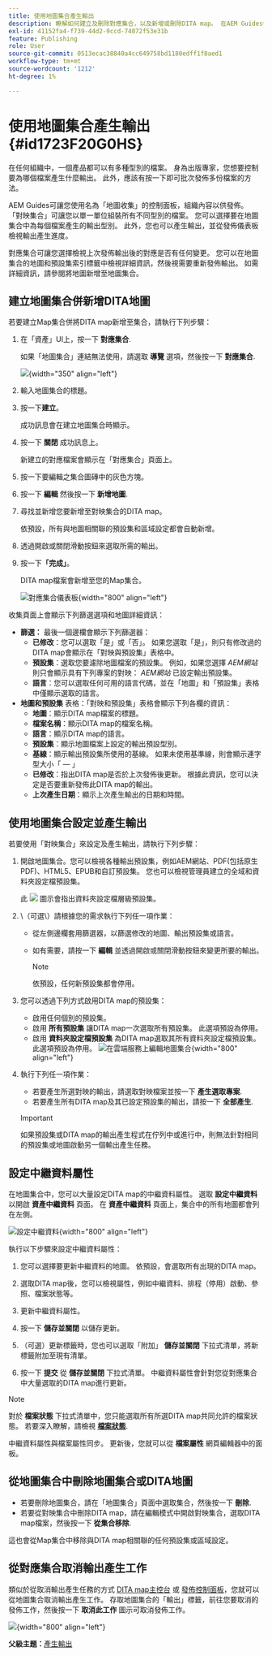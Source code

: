 ```yaml
---
title: 使用地圖集合產生輸出
description: 瞭解如何建立及刪除對應集合，以及新增或刪除DITA map。 在AEM Guides中，從地圖集合設定、產生和取消輸出產生工作。
exl-id: 41152fa4-f739-44d2-9ccd-74072f53e31b
feature: Publishing
role: User
source-git-commit: 0513ecac38840a4cc649758bd1180edff1f8aed1
workflow-type: tm+mt
source-wordcount: '1212'
ht-degree: 1%

---
```


# 使用地圖集合產生輸出 {#id1723F20G0HS}

在任何組織中，一個產品都可以有多種型別的檔案。 身為出版專家，您想要控制要為哪個檔案產生什麼輸出。 此外，應該有按一下即可批次發佈多份檔案的方法。

AEM Guides可讓您使用名為「地圖收集」的控制面板，組織內容以供發佈。 「對映集合」可讓您以單一單位組裝所有不同型別的檔案。 您可以選擇要在地圖集合中為每個檔案產生的輸出型別。 此外，您也可以產生輸出，並從發佈儀表板檢視輸出產生進度。

對應集合可讓您選擇檢視上次發佈輸出後的對應是否有任何變更。 您可以在地圖集合的地圖和預設集索引標籤中檢視詳細資訊，然後視需要重新發佈輸出。 如需詳細資訊，請參閱將地圖新增至地圖集合。

## 建立地圖集合併新增DITA地圖

若要建立Map集合併將DITA map新增至集合，請執行下列步驟：

1. 在「資產」UI上，按一下 **對應集合**.

   如果「地圖集合」連結無法使用，請選取 **導覽** 選項，然後按一下 **對應集合**.

   ![](images/access-map-collection-left-rail.png){width="350" align="left"}

1. 輸入地圖集合的標題。
1. 按一下&#x200B;**建立**。

   成功訊息會在建立地圖集合時顯示。

1. 按一下 **關閉** 成功訊息上。

   新建立的對應檔案會顯示在「對應集合」頁面上。

1. 按一下要編輯之集合圖磚中的灰色方塊。
1. 按一下 **編輯** 然後按一下 **新增地圖**.
1. 尋找並新增您要新增至對映集合的DITA map。

   依預設，所有與地圖相關聯的預設集和區域設定都會自動新增。

1. 透過開啟或關閉滑動按鈕來選取所需的輸出。
1. 按一下&#x200B;**「完成」**。

   DITA map檔案會新增至您的Map集合。

   ![對應集合儀表板](./images/map-collection-dashboard.png){width="800" align="left"}

收集頁面上會顯示下列篩選選項和地圖詳細資訊：

- **篩選：** 最後一個邊欄會顯示下列篩選器：
   - **已修改**：您可以選取「是」或「否」。 如果您選取「是」，則只有修改過的DITA map會顯示在「對映與預設集」表格中。
   - **預設集**：選取您要濾除地圖檔案的預設集。 例如，如果您選擇 *AEM網站* 則只會顯示具有下列專案的對映： *AEM網站* 已設定輸出預設集。
   - **語言**：您可以選取任何可用的語言代碼，並在「地圖」和「預設集」表格中僅顯示選取的語言。
- **地圖和預設集** 表格：「對映和預設集」表格會顯示下列各欄的資訊：
   - **地圖**：顯示DITA map檔案的標題。
   - **檔案名稱**：顯示DITA map的檔案名稱。
   - **語言**：顯示DITA map的語言。
   - **預設集**：顯示地圖檔案上設定的輸出預設型別。
   - **基線**：顯示輸出預設集所使用的基線。  如果未使用基準線，則會顯示連字型大小「 — 」
   - **已修改**：指出DITA map是否於上次發佈後更新。 根據此資訊，您可以決定是否要重新發佈此DITA map的輸出。
   - **上次產生日期**：顯示上次產生輸出的日期和時間。

## 使用地圖集合設定並產生輸出

若要使用「對映集合」來設定及產生輸出，請執行下列步驟：

1. 開啟地圖集合。您可以檢視各種輸出預設集，例如AEM網站、PDF(包括原生PDF)、HTML5、EPUB和自訂預設集。 您也可以檢視管理員建立的全域和資料夾設定檔預設集。

   此 ![](images/global-preset-icon.svg) 圖示會指出資料夾設定檔層級預設集。
1. \（可選\）請根據您的需求執行下列任一項作業：
   - 從左側邊欄套用篩選器，以篩選修改的地圖、輸出預設集或語言。
   - 如有需要，請按一下 **編輯** 並透過開啟或關閉滑動按鈕來變更所要的輸出。



     >[!NOTE]
     >  
     > 依預設，任何新預設集都會停用。

1. 您可以透過下列方式啟用DITA map的預設集：

   - 啟用任何個別的預設集。
   - 啟用 **所有預設集** 讓DITA map一次選取所有預設集。 此選項預設為停用。
   - 啟用 **資料夾設定檔預設集** 為DITA map選取其所有資料夾設定檔預設集。 此選項預設為停用。
     ![在雲端服務上編輯地圖集合](images/edit-map-collection-cs.png){width="800" align="left"}



1. 執行下列任一項作業：

   - 若要產生所選對映的輸出，請選取對映檔案並按一下 **產生選取專案**.
   - 若要產生所有DITA map及其已設定預設集的輸出，請按一下 **全部產生**.

   >[!IMPORTANT]
   >
   > 如果預設集或DITA map的輸出產生程式在佇列中或進行中，則無法針對相同的預設集或地圖啟動另一個輸出產生任務。

## 設定中繼資料屬性

在地圖集合中，您可以大量設定DITA map的中繼資料屬性。 選取 **設定中繼資料**  以開啟 **資產中繼資料** 頁面。 在 **資產中繼資料** 頁面上，集合中的所有地圖都會列在左側。

![設定中繼資料](images/map-collection-asset-metadata.png){width="800" align="left"}

執行以下步驟來設定中繼資料屬性：

1. 您可以選擇要更新中繼資料的地圖。 依預設，會選取所有出現的DITA map。

1. 選取DITA map後，您可以檢視屬性，例如中繼資料、排程（停用）啟動、參照、檔案狀態等。

1. 更新中繼資料屬性。

1. 按一下 **儲存並關閉** 以儲存更新。
1. （可選）更新標籤時，您也可以選取「附加」 **儲存並關閉** 下拉式清單，將新標籤附加至現有清單。
1. 按一下 **提交** 從 **儲存並關閉** 下拉式清單。
中繼資料屬性會針對您從對應集合中大量選取的DITA map進行更新。

>[!NOTE]
> 
>對於 **檔案狀態** 下拉式清單中，您只能選取所有所選DITA map共同允許的檔案狀態。 若要深入瞭解，請檢視 [**檔案狀態**](./web-editor-document-states.md).

中繼資料屬性與檔案屬性同步。 更新後，您就可以從 **檔案屬性** 網頁編輯器中的面板。



## 從地圖集合中刪除地圖集合或DITA地圖

- 若要刪除地圖集合，請在「地圖集合」頁面中選取集合，然後按一下 **刪除**.
- 若要從對映集合中刪除DITA map，請在編輯模式中開啟對映集合，選取DITA map檔案，然後按一下 **從集合移除**.

這也會從Map集合中移除與DITA map相關聯的任何預設集或區域設定。


## 從對應集合取消輸出產生工作

類似於從取消輸出產生任務的方式 [DITA map主控台](generate-output-for-a-dita-map.md#id2061H100T5Z) 或 [發佈控制面板](generate-output-publish-dashboard.md#)，您就可以從地圖集合取消輸出產生工作。 存取地圖集合的「輸出」標籤，前往您要取消的發佈工作，然後按一下 **取消此工作** 圖示可取消發佈工作。

![](images/cancel-publish-task-map-collection.png){width="800" align="left"}

**父級主題：**[&#x200B;產生輸出](generate-output.md)
